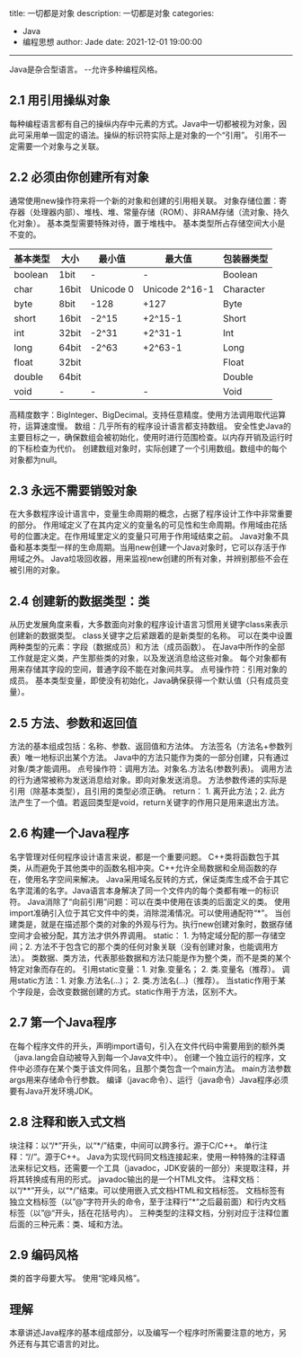 title: 一切都是对象
description: 一切都是对象
categories: 
  - Java
  - 编程思想
author: Jade
date: 2021-12-01 19:00:00
---

Java是杂合型语言。 --允许多种编程风格。
## 2.1 用引用操纵对象
每种编程语言都有自己的操纵内存中元素的方式。Java中一切都被视为对象，因此可采用单一固定的语法。操纵的标识符实际上是对象的一个“引用”。
引用不一定需要一个对象与之关联。

## 2.2 必须由你创建所有对象
通常使用new操作符来将一个新的对象和创建的引用相关联。
对象存储位置：寄存器（处理器内部）、堆栈、堆、常量存储（ROM）、非RAM存储（流对象、持久化对象）。
基本类型需要特殊对待，置于堆栈中。
基本类型所占存储空间大小是不变的。

|基本类型|大小|最小值|最大值|包装器类型|
|-|-|-|-|-|
|boolean|1bit|-|-|Boolean|
|char|16bit|Unicode 0|Unicode 2^16-1|Character|
|byte|8bit|-128|+127|Byte|
|short|16bit|-2^15|+2^15-1|Short|
|int|32bit|-2^31|+2^31-1|Int|
|long|64bit|-2^63|+2^63-1|Long|
|float|32bit|||Float|
|double|64bit|||Double|
|void|-|-|-|Void|

高精度数字：BigInteger、BigDecimal。支持任意精度。使用方法调用取代运算符，运算速度慢。
数组：几乎所有的程序设计语言都支持数组。
安全性史Java的主要目标之一，确保数组会被初始化，使用时进行范围检查。以内存开销及运行时的下标检查为代价。
创建数组对象时，实际创建了一个引用数组。数组中的每个对象都为null。

## 2.3 永远不需要销毁对象
在大多数程序设计语言中，变量生命周期的概念，占据了程序设计工作中非常重要的部分。
作用域定义了在其内定义的变量名的可见性和生命周期。作用域由花括号的位置决定。在作用域里定义的变量只可用于作用域结束之前。
Java对象不具备和基本类型一样的生命周期。当用new创建一个Java对象时，它可以存活于作用域之外。
Java垃圾回收器，用来监视new创建的所有对象，并辨别那些不会在被引用的对象。

## 2.4 创建新的数据类型：类
从历史发展角度来看，大多数面向对象的程序设计语言习惯用关键字class来表示创建新的数据类型。
class关键字之后紧跟着的是新类型的名称。
可以在类中设置两种类型的元素：字段（数据成员）和方法（成员函数）。
在Java中所作的全部工作就是定义类，产生那些类的对象，以及发送消息给这些对象。
每个对象都有用来存储其字段的空间，普通字段不能在对象间共享。
点号操作符：引用对象的成员。
基本类型变量，即使没有初始化，Java确保获得一个默认值（只有成员变量）。

## 2.5 方法、参数和返回值
方法的基本组成包括：名称、参数、返回值和方法体。
方法签名（方法名+参数列表）唯一地标识出某个方法。
Java中的方法只能作为类的一部分创建，只有通过对象/类才能调用。
点号操作符：调用方法。对象名.方法名(参数列表)。
调用方法的行为通常被称为发送消息给对象。即向对象发送消息。
方法参数传递的实际是引用（除基本类型），且引用的类型必须正确。
return： 1. 离开此方法；2. 此方法产生了一个值。若返回类型是void，return关键字的作用只是用来退出方法。

## 2.6 构建一个Java程序
名字管理对任何程序设计语言来说，都是一个重要问题。
C++类将函数包于其类，从而避免于其他类中的函数名相冲突。C++允许全局数据和全局函数的存在，使用名字空间来解决。
Java采用域名反转的方式，保证类库生成不会于其它名字混淆的名字。Java语言本身解决了同一个文件内的每个类都有唯一的标识符。
Java消除了“向前引用”问题：可以在类中使用在该类的后面定义的类。
使用import准确引入位于其它文件中的类，消除混淆情况。可以使用通配符“*”。
当创建类是，就是在描述那个类的对象的外观与行为。执行new创建对象时，数据存储空间才会被分配，其方法才供外界调用。
static： 1. 为特定域分配的那一存储空间；2. 方法不于包含它的那个类的任何对象关联（没有创建对象，也能调用方法）。
类数据、类方法，代表那些数据和方法只能是作为整个类，而不是类的某个特定对象而存在的。
引用static变量：1. 对象.变量名； 2. 类.变量名（推荐）。 调用static方法：1. 对象.方法名(...)； 2. 类.方法名(...)（推荐）。
当static作用于某个字段是，会改变数据创建的方式。static作用于方法，区别不大。

## 2.7 第一个Java程序
在每个程序文件的开头，声明import语句，引入在文件代码中需要用到的额外类（java.lang会自动被导入到每一个Java文件中）。
创建一个独立运行的程序，文件中必须存在某个类于该文件同名，且那个类包含一个main方法。
main方法参数args用来存储命令行参数。
编译（javac命令）、运行（java命令）Java程序必须要有Java开发环境JDK。

## 2.8 注释和嵌入式文档
块注释：以“/\*”开头，以“\*/”结束，中间可以跨多行。源于C/C++。
单行注释：“//”。源于C++。
Java为实现代码同文档连接起来，使用一种特殊的注释语法来标记文档，还需要一个工具（javadoc，JDK安装的一部分）来提取注释，并将其转换成有用的形式。
javadoc输出的是一个HTML文件。
注释文档：以“/**”开头，以“\*/”结束。可以使用嵌入式文档HTML和文档标签。
文档标签有独立文档标签（以”@“字符开头的命令，至于注释行”\*“之后最前面）和行内文档标签（以”@“开头，括在花括号内）。
三种类型的注释文档，分别对应于注释位置后面的三种元素：类、域和方法。

## 2.9 编码风格
类的首字母要大写。
使用“驼峰风格”。

## 理解
本章讲述Java程序的基本组成部分，以及编写一个程序时所需要注意的地方，另外还有与其它语言的对比。